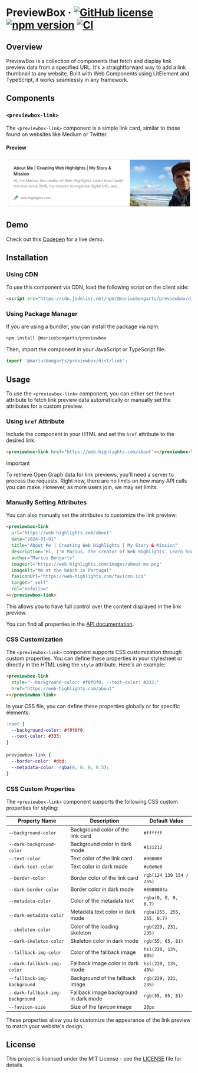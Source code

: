 # PreviewBox &middot; [![GitHub license](https://img.shields.io/badge/license-MIT-blue.svg)](https://github.com/MariusBongarts/previewbox/blob/main/LICENSE) [![npm version](https://img.shields.io/npm/v/@mariusbongarts/previewbox.svg?style=flat)](https://www.npmjs.com/package/@mariusbongarts/previewbox) [![CI](https://github.com/MariusBongarts/previewbox/actions/workflows/main.yml/badge.svg)](https://github.com/MariusBongarts/previewbox/actions/workflows/main.yml)

## Overview

PreviewBox is a collection of components that fetch and display link preview data from a specified URL. It's a straightforward way to add a link thumbnail to any website. Built with Web Components using LitElement and TypeScript, it works seamlessly in any framework.

## Components

### `<previewbox-link>`

The `<previewbox-link>` component is a simple link card, similar to those found on websites like Medium or Twitter.

#### Preview

[![PreviewBox Link](https://raw.githubusercontent.com/MariusBongarts/previewbox/main/assets/img/link-preview.webp)](https://web-highlights.com/about)

## Demo

Check out this [Codepen](https://codepen.io/marius2502/pen/eYqJMwp) for a live demo.

## Installation

### Using CDN

To use this component via CDN, load the following script on the client side:

```html
<script src="https://cdn.jsdelivr.net/npm/@mariusbongarts/previewbox/dist/link/index.min.js"></script>
```

### Using Package Manager

If you are using a bundler, you can install the package via npm:

```bash
npm install @mariusbongarts/previewbox
```

Then, import the component in your JavaScript or TypeScript file:

```javascript
import '@mariusbongarts/previewbox/dist/link';
```

## Usage

To use the `<previewbox-link>` component, you can either set the `href` attribute to fetch link preview data automatically or manually set the attributes for a custom preview.

### Using `href` Attribute

Include the component in your HTML and set the `href` attribute to the desired link:

```html
<previewbox-link href="https://web-highlights.com/about"></previewbox-link>
```

> [!IMPORTANT]
> To retrieve Open Graph data for link previews, you'll need a server to process the requests. Right now, there are no limits on how many API calls you can make. However, as more users join, we may set limits.

### Manually Setting Attributes

You can also manually set the attributes to customize the link preview:

```html
<previewbox-link
  url="https://web-highlights.com/about"
  date="2024-01-01"
  title="About Me | Creating Web Highlights | My Story & Mission"
  description="Hi, I'm Marius, the creator of Web Highlights. Learn how I build this tool since 2019, my mission to organize digital info, and why I stand behind every feature."
  author="Marius Bongarts"
  imageUrl="https://web-highlights.com/images/about-me.png"
  imageAlt="Me at the beach in Portugal"
  faviconUrl="https://web-highlights.com/favicon.ico"
  target="_self"
  rel="nofollow"
></previewbox-link>
```

This allows you to have full control over the content displayed in the link preview.

You can find all properties in the [API documentation](https://mariusbongarts.github.io/previewbox/api/).

### CSS Customization

The `<previewbox-link>` component supports CSS customization through custom properties. You can define these properties in your stylesheet or directly in the HTML using the `style` attribute. Here's an example:

```html
<previewbox-link
  style="--background-color: #f0f0f0; --text-color: #333;"
  href="https://web-highlights.com/about"
></previewbox-link>
```

In your CSS file, you can define these properties globally or for specific elements:

```css
:root {
  --background-color: #f0f0f0;
  --text-color: #333;
}

previewbox-link {
  --border-color: #ddd;
  --metadata-color: rgba(0, 0, 0, 0.5);
}
```

### CSS Custom Properties

The `<previewbox-link>` component supports the following CSS custom properties for styling:

| Property Name                    | Description                            | Default Value              |
| -------------------------------- | -------------------------------------- | -------------------------- |
| `--background-color`             | Background color of the link card      | `#ffffff`                  |
| `--dark-background-color`        | Background color in dark mode          | `#121212`                  |
| `--text-color`                   | Text color of the link card            | `#000000`                  |
| `--dark-text-color`              | Text color in dark mode                | `#e0e0e0`                  |
| `--border-color`                 | Border color of the link card          | `rgb(124 139 154 / 25%)`   |
| `--dark-border-color`            | Border color in dark mode              | `#8080803a`                |
| `--metadata-color`               | Color of the metadata text             | `rgba(0, 0, 0, 0.7)`       |
| `--dark-metadata-color`          | Metadata text color in dark mode       | `rgba(255, 255, 255, 0.7)` |
| `--skeleton-color`               | Color of the loading skeleton          | `rgb(229, 231, 235)`       |
| `--dark-skeleton-color`          | Skeleton color in dark mode            | `rgb(55, 65, 81)`          |
| `--fallback-img-color`           | Color of the fallback image            | `hsl(220, 13%, 80%)`       |
| `--dark-fallback-img-color`      | Fallback image color in dark mode      | `hsl(220, 13%, 40%)`       |
| `--fallback-img-background`      | Background of the fallback image       | `rgb(229, 231, 235)`       |
| `--dark-fallback-img-background` | Fallback image background in dark mode | `rgb(55, 65, 81)`          |
| `--favicon-size`                 | Size of the favicon image              | `20px`                     |

These properties allow you to customize the appearance of the link preview to match your website's design.

## License

This project is licensed under the MIT License - see the [LICENSE](https://github.com/MariusBongarts/previewbox/blob/main/LICENSE) file for details.
